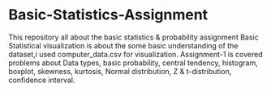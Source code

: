 # Basic-Statistics-Assignment
This repository all about the basic statistics & probability assignment 
Basic Statistical visualization is about the some basic understanding of the dataset,i used computer_data.csv for visualization.
Assignment-1 is covered problems about Data types, basic probability, central tendency, histogram, boxplot, skewness, kurtosis, Normal distribution, Z & t-distribution, confidence interval.
